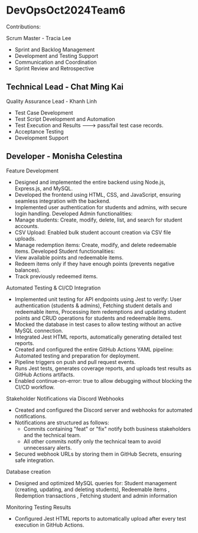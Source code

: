 # DevOpsOct2024Team6

Contributions:

Scrum Master - Tracia Lee
- Sprint and Backlog Management
- Development and Testing Support
- Communication and Coordination
- Sprint Review and Retrospective

Technical Lead - Chat Ming Kai
- 

Quality Assurance Lead - Khanh Linh
- Test Case Development
- Test Script Development and Automation
- Test Execution and Results ---> pass/fail test case records.
- Acceptance Testing
- Development Support


Developer - Monisha Celestina
-
Feature Development
- Designed and implemented the entire backend using Node.js, Express.js, and MySQL.
- Developed the frontend using HTML, CSS, and JavaScript, ensuring seamless integration with the backend.
- Implemented user authentication for students and admins, with secure login handling.
Developed Admin functionalities:
- Manage students: Create, modify, delete, list, and search for student accounts.
- CSV Upload: Enabled bulk student account creation via CSV file uploads.
- Manage redemption items: Create, modify, and delete redeemable items.
Developed Student functionalities:
- View available points and redeemable items.
- Redeem items only if they have enough points (prevents negative balances).
- Track previously redeemed items.

Automated Testing & CI/CD Integration
- Implemented unit testing for API endpoints using Jest to verify: User authentication (students & admins), Fetching student details and redeemable items, Processing item redemptions and updating student points and CRUD operations for students and redeemable items.
- Mocked the database in test cases to allow testing without an active MySQL connection.
- Integrated Jest HTML reports, automatically generating detailed test reports.
- Created and configured the entire GitHub Actions YAML pipeline:
Automated testing and preparation for deployment.
- Pipeline triggers on push and pull request events.
- Runs Jest tests, generates coverage reports, and uploads test results as GitHub Actions artifacts.
- Enabled continue-on-error: true to allow debugging without blocking the CI/CD workflow.

Stakeholder Notifications via Discord Webhooks
- Created and configured the Discord server and webhooks for automated notifications.
- Notifications are structured as follows:
  -  Commits containing "feat" or "fix" notify both business stakeholders and the technical team.
  - All other commits notify only the technical team to avoid unnecessary alerts.
- Secured webhook URLs by storing them in GitHub Secrets, ensuring safe integration.

Database creation
- Designed and optimized MySQL queries for: Student management (creating, updating, and deleting students), Redeemable items , Redemption transactions , Fetching student and admin information

Monitoring Testing Results
- Configured Jest HTML reports to automatically upload after every test execution in GitHub Actions.

